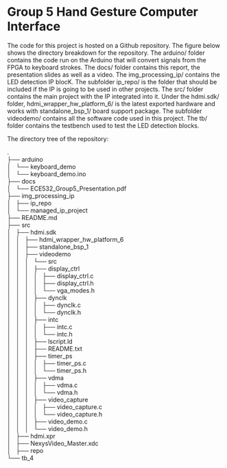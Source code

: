 # Group 5 Hand Gesture Computer Interface 

The code for this project is hosted on a Github repository. The figure below shows the directory breakdown for the repository. The arduino/ folder contains the code run on the Arduino that will convert signals from the FPGA to keyboard strokes. The docs/ folder contains this report, the presentation slides as well as a video. The img\_processing\_ip/ contains the LED detection IP blocK. The subfolder ip\_repo/ is the folder that should be included if the IP is going to be used in other projects. The src/ folder contains the main project with the IP integrated into it. Under the hdmi.sdk/ folder, hdmi\_wrapper\_hw\_platform\_6/ is the latest exported hardware and works with standalone\_bsp\_1/ board support package. The subfolder videodemo/ contains all the software code used in this project. The tb/ folder contains the testbench used to test the LED detection blocks. 


The directory tree of the repository:

.  
├── arduino  
│   └── keyboard_demo  
│       └── keyboard_demo.ino  
├── docs  
│   └── ECE532_Group5_Presentation.pdf  
├── img_processing_ip  
│   ├── ip_repo  
│   └── managed_ip_project  
├── README.md  
├── src  
│   ├── hdmi.sdk  
│   │   ├── hdmi_wrapper_hw_platform_6  
│   │   ├── standalone_bsp_1  
│   │   ├── videodemo  
│   │   │   └── src  
│   │   │       ├── display_ctrl  
│   │   │       │   ├── display_ctrl.c  
│   │   │       │   ├── display_ctrl.h  
│   │   │       │   └── vga_modes.h  
│   │   │       ├── dynclk  
│   │   │       │   ├── dynclk.c  
│   │   │       │   └── dynclk.h  
│   │   │       ├── intc  
│   │   │       │   ├── intc.c  
│   │   │       │   └── intc.h  
│   │   │       ├── lscript.ld  
│   │   │       ├── README.txt  
│   │   │       ├── timer_ps  
│   │   │       │   ├── timer_ps.c  
│   │   │       │   └── timer_ps.h  
│   │   │       ├── vdma  
│   │   │       │   ├── vdma.c  
│   │   │       │   └── vdma.h  
│   │   │       ├── video_capture  
│   │   │       │   ├── video_capture.c  
│   │   │       │   └── video_capture.h  
│   │   │       ├── video_demo.c  
│   │   │       └── video_demo.h  
│   ├── hdmi.xpr  
│   ├── NexysVideo_Master.xdc  
│   ├── repo  
└── tb_4  
